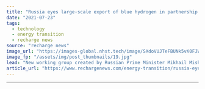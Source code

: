 ```yaml
---
title: "Russia eyes large-scale export of blue hydrogen in partnership with local oil & gas majors"
date: "2021-07-23"
tags: 
  - technology
  - energy transition
  - recharge news
source: "recharge news"
image_url: "https://images-global.nhst.tech/image/SXdoVUJTeFBUNk5vK0FJWkd2VmhIbUwvVGdYR0NVM0dZT2V5U3J0WnpEbz0=/nhst/binary/78807e42777ab281187cb8d7ac3f3036"
image_fp: "/assets/img/post_thumbnails/19.jpg"
lead: "New working group created by Russian Prime Minister Mikhail Mishustin aims to co-ordinate hydrogen projects with state authorities"
article_url: "https://www.rechargenews.com/energy-transition/russia-eyes-large-scale-export-of-blue-hydrogen-in-partnership-with-local-oil-gas-majors/2-1-1043974"
---
```


---
